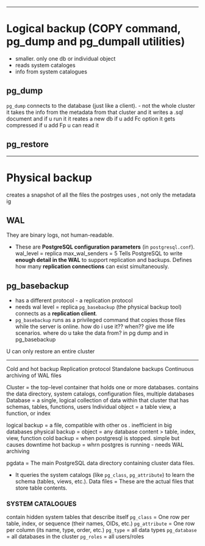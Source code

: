 
-----
# Logical backup (COPY command, pg_dump and pg_dumpall utilities)

- smaller. only one db or individual object
- reads system cataloges
- info from system catalogues
## pg_dump
`pg_dump` connects to the database (just like a client). - not the whole cluster
it takes the info from the metadata from that cluster
and it writes a .sql document and if u run it it reates a new db
if u add Fc option it gets compressed
if u add Fp u can read it

## pg_restore


---
# Physical backup
creates a snapshot of all the files the postrges uses , not only the metadata ig

## WAL

They are binary logs, not human-readable.

- These are **PostgreSQL configuration parameters** (in `postgresql.conf`).
wal_level = replica
max_wal_senders = 5
Tells PostgreSQL to write **enough detail in the WAL** to support replication and backups.
Defines how many **replication connections** can exist simultaneously.


## pg_basebackup
- has a different protocol - a replication protocol
- needs wal level = replica
`pg_basebackup` (the physical backup tool) connects as a **replication client**.
- `pg_basebackup` runs as a privileged command that copies those files while the server is online.
how do i use it?? when?? give me life scenarios. where do u take the data from? in pg dump and in pg_basebackup




U can only restore an entire cluster 

----

Cold and hot backup 
Replication protocol
Standalone backups 
Continuous archiving of WAL files


Cluster =  the top-level container that holds one or more databases.
	contains the data directory, system catalogs, configuration files, multiple databases
Database = a single, logical collection of data within that cluster that has schemas, tables, functions, users
Individual object = a table view, a function, or index


logical backup = a file, compatible with other os . inefficient in big databases
physical backup = 
object = any database content > table, index, view, function
cold backup = when postgresql is stopped. simple but causes downtime
hot backup = whrn postgres is running - needs WAL archiving 

pgdata = The main PostgreSQL data directory containing cluster data files.
- It queries the system catalogs (like `pg_class`, `pg_attribute`) to learn the schema (tables, views, etc.).
Data files = These are the actual files that store table contents.

### SYSTEM CATALOGUES
contain hidden system tables that describe itself
`pg_class` = One row per table, index, or sequence (their names, OIDs, etc.)
`pg_attribute` = One row per column (its name, type, order, etc.)
`pg_type` = all data types
`pg_database` = all databases in the cluster
`pg_roles` = all users/roles
